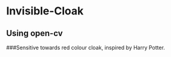 # Invisible-Cloak

## Using open-cv
###Sensitive towards red colour cloak, inspired by Harry Potter.
